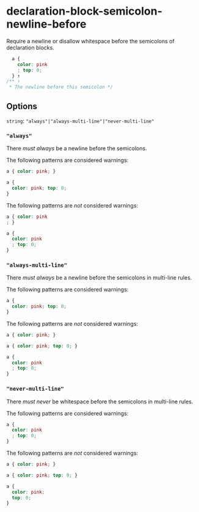 # declaration-block-semicolon-newline-before

Require a newline or disallow whitespace before the semicolons of declaration blocks.

```css
  a {
    color: pink
    ; top: 0;
  } ↑
/** ↑
 * The newline before this semicolon */
```

## Options

`string`: `"always"|"always-multi-line"|"never-multi-line"`

### `"always"`

There *must always* be a newline before the semicolons.

The following patterns are considered warnings:

```css
a { color: pink; }
```

```css
a {
  color: pink; top: 0;
}
```

The following patterns are *not* considered warnings:

```css
a { color: pink
; }
```

```css
a {
  color: pink
  ; top: 0;
}
```

### `"always-multi-line"`

There *must always* be a newline before the semicolons in multi-line rules.

The following patterns are considered warnings:

```css
a {
  color: pink; top: 0;
}
```

The following patterns are *not* considered warnings:

```css
a { color: pink; }
```

```css
a { color: pink; top: 0; }
```

```css
a {
  color: pink
  ; top: 0;
}
```

### `"never-multi-line"`

There *must never* be whitespace before the semicolons in multi-line rules.

The following patterns are considered warnings:

```css
a {
  color: pink
  ; top: 0;
}
```

The following patterns are *not* considered warnings:

```css
a { color: pink; }
```

```css
a { color: pink; top: 0; }
```

```css
a {
  color: pink;
  top: 0;
}
```
